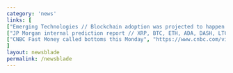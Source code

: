 ```yaml
---
category: 'news'
links: [
["Emerging Technologies // Blockchain adoption was projected to happen within 5 to 10 years in 2017", "https://www.gartner.com/smarterwithgartner/top-trends-in-the-gartner-hype-cycle-for-emerging-technologies-2017/"],
["JP Morgan internal prediction report // XRP, BTC, ETH, ADA, DASH, LTC are here to stay", "https://bcfocus.com/news/ripple-bitcoin-ethereum-cardano-dash-litcoin-are-here-to-stay-jp-morgan-internal-cryptocurrency-prediction-report/17602/"],
["CNBC Fast Money called bottoms this Monday", "https://www.cnbc.com/video/2018/07/02/bitcoin-surges-back-is-the-bottom-in.html"]
]
layout: newsblade
permalink: /newsblade
---
```


